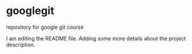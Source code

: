 # googlegit
repository for google git course

I am editing the README file.
Adding some more details about the project description.

